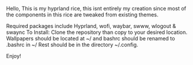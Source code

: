 Hello, This is my hyprland rice, this isnt entirely my creation since
most of the components in this rice are tweaked from existing themes.

Required packages include Hyprland, wofi, waybar, swww, wlogout & swaync
To Install:
Clone the repository than copy to your desired location.
Wallpapers should be located at ~/ and bashrc should be renamed to .bashrc in ~/
Rest should be in the directory ~/.config.

Enjoy!

